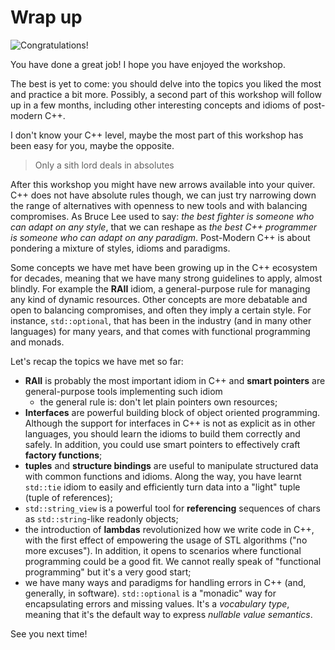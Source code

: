 # Wrap up

![Congratulations!](https://upload.wikimedia.org/wikipedia/it/thumb/4/46/Dicapriogatsby.JPG/1200px-Dicapriogatsby.JPG)

You have done a great job! I hope you have enjoyed the workshop.

The best is yet to come: you should delve into the topics you liked the most and practice a bit more. Possibly, a second part of this workshop will follow up in a few months, including other interesting concepts and idioms of post-modern C++.

I don't know your C++ level, maybe the most part of this workshop has been easy for you, maybe the opposite.

> Only a sith lord deals in absolutes

After this workshop you might have new arrows available into your quiver. C++ does not have absolute rules though, we can just try narrowing down the range of alternatives with openness to new tools and with balancing compromises. As Bruce Lee used to say: *the best fighter is someone who can adapt on any style*, that we can reshape as *the best C++ programmer is someone who can adapt on any paradigm*. Post-Modern C++ is about pondering a mixture of styles, idioms and paradigms. 

Some concepts we have met have been growing up in the C++ ecosystem for decades, meaning that we have many strong guidelines to apply, almost blindly. For example the **RAII** idiom, a general-purpose rule for managing any kind of dynamic resources.
Other concepts are more debatable and open to balancing compromises, and often they imply a certain style. For instance, `std::optional`, that has been in the industry (and in many other languages) for many years, and that comes with functional programming and monads.

Let's recap the topics we have met so far:

* **RAII** is probably the most important idiom in C++ and **smart pointers** are general-purpose tools implementing such idiom
   * the general rule is: don't let plain pointers own resources;
* **Interfaces** are powerful building block of object oriented programming. Although the support for interfaces in C++ is not as explicit as in other languages, you should learn the idioms to build them correctly and safely. In addition, you could use smart pointers to effectively craft **factory functions**;
* **tuples** and **structure bindings** are useful to manipulate structured data with common functions and idioms. Along the way, you have learnt `std::tie` idiom to easily and efficiently turn data into a "light" tuple (tuple of references);
* `std::string_view` is a powerful tool for **referencing** sequences of chars as `std::string`-like readonly objects;
* the introduction of **lambdas** revolutionized how we write code in C++, with the first effect of empowering the usage of STL algorithms ("no more excuses"). In addition, it opens to scenarios where functional programming could be a good fit. We cannot really speak of "functional programming" but it's a very good start;
* we have many ways and paradigms for handling errors in C++ (and, generally, in software). `std::optional` is a "monadic" way for encapsulating errors and missing values. It's a *vocabulary type*, meaning that it's the default way to express *nullable value semantics*.

See you next time!